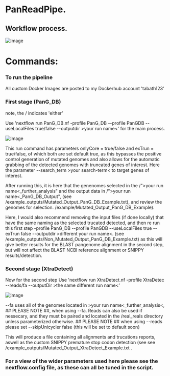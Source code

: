 # PanReadPipe.

## Workflow process.

![image](https://github.com/user-attachments/assets/1f246edd-45b2-410e-a6c2-4bad5ebb0c97)

# Commands:
### To run the pipeline

All custom Docker Images are posted to my Dockerhub account 'tabath123'

### First stage (PanG_DB)

note, the / indicates 'either'

Use 'nextflow run PanG_DB.nf -profile PanG_DB --profile PanGDB --useLocalFiles true/false --outputdir >your run name<' for the main process.

![image](https://github.com/user-attachments/assets/e456019f-51cb-48dd-a387-53d23de4a6b1)

This run command has parameters onlyCore = true/false and exTrun = true/false, of which both are set default true, as this bypasses the positive control generation of mutated genomes and also allows for the automatic grabbing of the detected genomes with truncated genes of interest. Here the parameter --search_term >your search-term< to target genes of interest. 

After running this, it is here that the genenomes selected in the /">your run name<_further_analysis" and the output data in /">your run name<_PanG_DB_Output", (see /example_outputs/Mutated_Output_PanG_DB_Example.txt), and review the genomes for selection. /example/Mutated_Output_PanG_DB_Example). 

Here, I would also recommend removing the input files (if done locally) that have the same naming as the selected trucated detected, and then re run this first step -profile PanG_DB --profile PanGDB --useLocalFiles true --exTrun false --outputdir >different your run name<. (see /example_outputs/Non_Mutated_Output_PanG_DB_Example.txt) as this will give better results for the BLAST pangenome alignment in the second step, but will not affect the BLAST NCBI reference alignment or SNIPPY results/detection. 

### Second stage (XtraDetect) 

Now for the second step Use 'nextflow run XtraDetect.nf -profile XtraDetec --reads/fa --outputDir >the same different run name<' 

![image](https://github.com/user-attachments/assets/a7f84e63-495a-4b3f-bf76-a3ca9d35bb24)

--fa uses all of the genomes located in >your run name<_further_analysis<, ## PLEASE NOTE ##, when using --fa. Reads can also be used if nessecary, and they must be paired and located in the /real_reals directory unless parameterized otherwise. ## PLEASE NOTE ## when using --reads please set --skipUnicycler false (this will be set to default soon)

This will produce a file containing all alignments and trucations reports, aswell as the custom SNIPPY premature stop codon detection (see see /example_outputs/Mutated_Output_XtraDetect_Example.txt .

### For a view of the wider parameters used here please see the nextflow.config file, as these can all be tuned in the script. 
